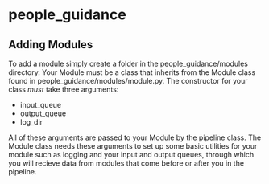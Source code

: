 # people_guidance

## Adding Modules
To add a module simply create a folder in the people_guidance/modules directory. Your Module must be a class that inherits from the Module class found in people_guidance/modules/module.py. The constructor for your class *must* take three arguments: 
- input_queue
- output_queue 
- log_dir

All of these arguments are passed to your Module by the pipeline class. The Module class needs these arguments to set up some basic utilities for your module such as logging and your input and output queues, through which you will recieve data from modules that come before or after you in the pipeline.